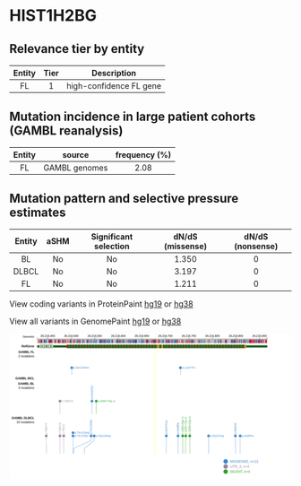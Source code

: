 # HIST1H2BG

## Relevance tier by entity

|Entity|Tier|Description            |
|:------:|:----:|-----------------------|
|FL    |1   |high-confidence FL gene|

## Mutation incidence in large patient cohorts (GAMBL reanalysis)

|Entity|source       |frequency (%)|
|:------:|:-------------:|:-------------:|
|FL    |GAMBL genomes|2.08         |

## Mutation pattern and selective pressure estimates

|Entity|aSHM|Significant selection|dN/dS (missense)|dN/dS (nonsense)|
|:------:|:----:|:---------------------:|:----------------:|:----------------:|
|BL    |No  |No                   |1.350           |0               |
|DLBCL |No  |No                   |3.197           |0               |
|FL    |No  |No                   |1.211           |0               |



View coding variants in ProteinPaint [hg19](https://www.bcgsc.ca/downloads/morinlab/GAMBL/test/genes/HIST1H2BG_protein.html)  or [hg38](https://www.bcgsc.ca/downloads/morinlab/GAMBL/test/genes/HIST1H2BG_protein_hg38.html)

View all variants in GenomePaint [hg19](https://www.bcgsc.ca/downloads/morinlab/GAMBL/test/genes/HIST1H2BG.html)  or [hg38](https://www.bcgsc.ca/downloads/morinlab/GAMBL/test/genes/HIST1H2BG_hg38.html)

![image](images/proteinpaint/HIST1H2BG.svg)
